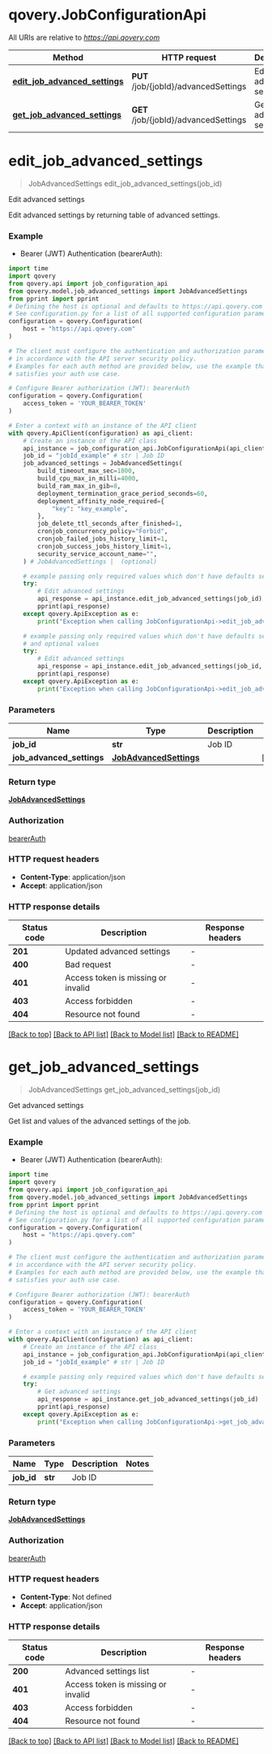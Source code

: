 # qovery.JobConfigurationApi

All URIs are relative to *https://api.qovery.com*

Method | HTTP request | Description
------------- | ------------- | -------------
[**edit_job_advanced_settings**](JobConfigurationApi.md#edit_job_advanced_settings) | **PUT** /job/{jobId}/advancedSettings | Edit advanced settings
[**get_job_advanced_settings**](JobConfigurationApi.md#get_job_advanced_settings) | **GET** /job/{jobId}/advancedSettings | Get advanced settings


# **edit_job_advanced_settings**
> JobAdvancedSettings edit_job_advanced_settings(job_id)

Edit advanced settings

Edit advanced settings by returning table of advanced settings.

### Example

* Bearer (JWT) Authentication (bearerAuth):

```python
import time
import qovery
from qovery.api import job_configuration_api
from qovery.model.job_advanced_settings import JobAdvancedSettings
from pprint import pprint
# Defining the host is optional and defaults to https://api.qovery.com
# See configuration.py for a list of all supported configuration parameters.
configuration = qovery.Configuration(
    host = "https://api.qovery.com"
)

# The client must configure the authentication and authorization parameters
# in accordance with the API server security policy.
# Examples for each auth method are provided below, use the example that
# satisfies your auth use case.

# Configure Bearer authorization (JWT): bearerAuth
configuration = qovery.Configuration(
    access_token = 'YOUR_BEARER_TOKEN'
)

# Enter a context with an instance of the API client
with qovery.ApiClient(configuration) as api_client:
    # Create an instance of the API class
    api_instance = job_configuration_api.JobConfigurationApi(api_client)
    job_id = "jobId_example" # str | Job ID
    job_advanced_settings = JobAdvancedSettings(
        build_timeout_max_sec=1800,
        build_cpu_max_in_milli=4000,
        build_ram_max_in_gib=8,
        deployment_termination_grace_period_seconds=60,
        deployment_affinity_node_required={
            "key": "key_example",
        },
        job_delete_ttl_seconds_after_finished=1,
        cronjob_concurrency_policy="Forbid",
        cronjob_failed_jobs_history_limit=1,
        cronjob_success_jobs_history_limit=1,
        security_service_account_name="",
    ) # JobAdvancedSettings |  (optional)

    # example passing only required values which don't have defaults set
    try:
        # Edit advanced settings
        api_response = api_instance.edit_job_advanced_settings(job_id)
        pprint(api_response)
    except qovery.ApiException as e:
        print("Exception when calling JobConfigurationApi->edit_job_advanced_settings: %s\n" % e)

    # example passing only required values which don't have defaults set
    # and optional values
    try:
        # Edit advanced settings
        api_response = api_instance.edit_job_advanced_settings(job_id, job_advanced_settings=job_advanced_settings)
        pprint(api_response)
    except qovery.ApiException as e:
        print("Exception when calling JobConfigurationApi->edit_job_advanced_settings: %s\n" % e)
```


### Parameters

Name | Type | Description  | Notes
------------- | ------------- | ------------- | -------------
 **job_id** | **str**| Job ID |
 **job_advanced_settings** | [**JobAdvancedSettings**](JobAdvancedSettings.md)|  | [optional]

### Return type

[**JobAdvancedSettings**](JobAdvancedSettings.md)

### Authorization

[bearerAuth](../README.md#bearerAuth)

### HTTP request headers

 - **Content-Type**: application/json
 - **Accept**: application/json


### HTTP response details

| Status code | Description | Response headers |
|-------------|-------------|------------------|
**201** | Updated advanced settings |  -  |
**400** | Bad request |  -  |
**401** | Access token is missing or invalid |  -  |
**403** | Access forbidden |  -  |
**404** | Resource not found |  -  |

[[Back to top]](#) [[Back to API list]](../README.md#documentation-for-api-endpoints) [[Back to Model list]](../README.md#documentation-for-models) [[Back to README]](../README.md)

# **get_job_advanced_settings**
> JobAdvancedSettings get_job_advanced_settings(job_id)

Get advanced settings

Get list and values of the advanced settings of the job.

### Example

* Bearer (JWT) Authentication (bearerAuth):

```python
import time
import qovery
from qovery.api import job_configuration_api
from qovery.model.job_advanced_settings import JobAdvancedSettings
from pprint import pprint
# Defining the host is optional and defaults to https://api.qovery.com
# See configuration.py for a list of all supported configuration parameters.
configuration = qovery.Configuration(
    host = "https://api.qovery.com"
)

# The client must configure the authentication and authorization parameters
# in accordance with the API server security policy.
# Examples for each auth method are provided below, use the example that
# satisfies your auth use case.

# Configure Bearer authorization (JWT): bearerAuth
configuration = qovery.Configuration(
    access_token = 'YOUR_BEARER_TOKEN'
)

# Enter a context with an instance of the API client
with qovery.ApiClient(configuration) as api_client:
    # Create an instance of the API class
    api_instance = job_configuration_api.JobConfigurationApi(api_client)
    job_id = "jobId_example" # str | Job ID

    # example passing only required values which don't have defaults set
    try:
        # Get advanced settings
        api_response = api_instance.get_job_advanced_settings(job_id)
        pprint(api_response)
    except qovery.ApiException as e:
        print("Exception when calling JobConfigurationApi->get_job_advanced_settings: %s\n" % e)
```


### Parameters

Name | Type | Description  | Notes
------------- | ------------- | ------------- | -------------
 **job_id** | **str**| Job ID |

### Return type

[**JobAdvancedSettings**](JobAdvancedSettings.md)

### Authorization

[bearerAuth](../README.md#bearerAuth)

### HTTP request headers

 - **Content-Type**: Not defined
 - **Accept**: application/json


### HTTP response details

| Status code | Description | Response headers |
|-------------|-------------|------------------|
**200** | Advanced settings list |  -  |
**401** | Access token is missing or invalid |  -  |
**403** | Access forbidden |  -  |
**404** | Resource not found |  -  |

[[Back to top]](#) [[Back to API list]](../README.md#documentation-for-api-endpoints) [[Back to Model list]](../README.md#documentation-for-models) [[Back to README]](../README.md)

